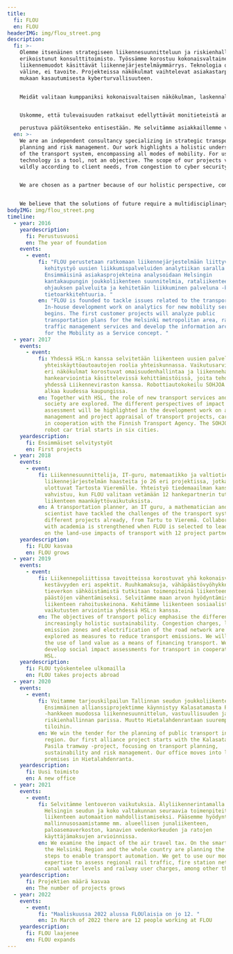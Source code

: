 ```yaml
---
title:
  fi: FLOU
  en: FLOU
headerIMG: img/flou_street.png
description:
  fi: >-
    Olemme itsenäinen strategiseen liikennesuunnitteluun ja riskienhallintaan
    erikoistunut konsulttitoimisto. Työssämme korostuu kokonaisvaltainen kaikki
    liikennemuodot käsittävät liikennejärjestelmäymmärrys. Teknologia on meille
    väline, ei tavoite. Projekteissa näkökulmat vaihtelevat asiakastarpeiden
    mukaan kasautumisesta kyberturvallisuuteen.


    Meidät valitaan kumppaniksi kokonaisvaltaisen näkökulman, laskennallisen osaamisen ja innostuvan luonteen takia. Työtavoissamme korostuvat innovatiivisuus, sitoutuminen ja eri sidosryhmien osallistavuus.


    Uskomme, että tulevaisuuden ratkaisut edellyttävät monitieteistä analyyttisyyttä ja rohkeaa asennetta. Kun maailma ympärillä on muutoksessa, korostuu tietoon

    perustuva päätöksenteko entisestään. Me selvitämme asiakkaillemme vaikutukset riippumattomasti. Uskomme, että vastuullinen toimija tunnistaa tosiasiat, hallitsee riskit, varautuu uhkiin, ymmärtää taloudellisen ja sosiaalisen vaikutuksen, kestävyyden vaatimukset ja ison kuvan - ja toimii oikean tiedon pohjalta. Tässä työssä me olemme paras kumppanisi.
  en: >-
    We are an independent consultancy specializing in strategic transportation
    planning and risk management. Our work highlights a holistic understanding
    of the transport system, encompassing all modes of mobility. For us,
    technology is a tool, not an objective. The scope of our projects varies
    wildly according to client needs, from congestion to cyber security.


    We are chosen as a partner because of our holistic perspective, computational expertise and enthusiastic nature. Our working methods emphasize innovation, engagement and inclusiveness of different stakeholders.


    We believe that the solutions of future require a multidisciplinary analytical approach and a bold attitude. As the world around us changes, the importance of scientifically informed decision-making is paramount. We provide our clients with independent, unbiased impact assessments. We believe that a responsible actor identifies the facts, manages risks, anticipates threats, understands the economic and social impact, sustainability requirements and the big picture - and acts on the right information. In this work, we are your best partner.
bodyIMG: img/flou_street.png
timeline:
  - year: 2016
    yeardescription:
      fi: Perustusvuosi
      en: The year of foundation
    events:
      - event:
          fi: "FLOU perustetaan ratkomaan liikennejärjestelmään liittyviä kysymyksiä. Oma
            kehitystyö uusien liikkumispalveluiden analytiikan saralla alkaa.
            Ensimmäisinä asiakasprojekteina analysoidaan Helsingin
            kantakaupungin joukkoliikenteen suunnitelmia, rataliikenteen
            ohjauksen palveluita ja kehitetään liikkuminen palveluna -konseptin
            tietoarkkitehtuuria. "
          en: "FLOU is founded to tackle issues related to the transportation system.
            In-house development work on analytics for new mobility services
            begins. The first customer projects will analyze public
            transportation plans for the Helsinki metropolitan area, rail
            traffic management services and develop the information architecture
            for the Mobility as a Service concept. "
  - year: 2017
    events:
      - event:
          fi: Yhdessä HSL:n kanssa selvitetään liikenteen uusien palvelujen ja
            yhteiskäyttöautoautojen roolia yhteiskunnassa. Vaikutusarvioinnin
            eri näkökulmat korostuvat omaisuudenhallintaa ja liikennehankkeiden
            hankearviointia käsittelevissä kehittämistöissä, joita tehdään
            yhdessä Liikenneviraston kanssa. Robottiautokokeilu SOHJOA Baltic
            alkaa kuudessa kaupungissa.
          en: Together with HSL, the role of new transport services and car sharing in
            society are explored. The different perspectives of impact
            assessment will be highlighted in the development work on asset
            management and project appraisal of transport projects, carried out
            in cooperation with the Finnish Transport Agency. The SOHJOA Baltic
            robot car trial starts in six cities.
    yeardescription:
      fi: Ensimmäiset selvitystyöt
      en: First projects
  - year: 2018
    events:
      - event:
          fi: Liikennesuunnittelija, IT-guru, matemaatikko ja valtiotieteilijä ratkovat
            liikennejärjestelmän haasteita jo 26 eri projektissa, jotka
            ulottuvat Tartosta Vieremälle. Yhteistyö tiedemaailman kanssa
            vahvistuu, kun FLOU valitaan vetämään 12 hankepartnerin tutkimusta
            liikenteen maankäyttövaikutuksista.
          en: A transportation planner, an IT guru, a mathematician and a political
            scientist have tackled the challenges of the transport system in 26
            different projects already, from Tartu to Vieremä. Collaboration
            with academia is strengthened when FLOU is selected to lead a study
            on the land-use impacts of transport with 12 project partners.
    yeardescription:
      fi: FLOU kasvaa
      en: FLOU grows
  - year: 2019
    events:
      - event:
          fi: Liikennepoliittissa tavoitteissa korostuvat yhä kokonaisvaltaisemman
            kestävyyden eri aspektit. Ruuhkamaksuja, vähäpäästövyöhykkeitä ja
            tieverkon sähköistämistä tutkitaan toimenpiteinä liikenteen
            päästöjen vähentämiseksi. Selvitämme maan arvon hyödyntämistä
            liikenteen rahoituskeinona. Kehitämme liikenteen sosiaalisten
            vaikutusten arviointia yhdessä HSL:n kanssa.
          en: The objectives of transport policy emphasise the different aspects of an
            increasingly holistic sustainability. Congestion charges, low
            emission zones and electrification of the road network are being
            explored as measures to reduce transport emissions. We will explore
            the use of land value as a means of financing transport. We will
            develop social impact assessments for transport in cooperation with
            HSL.
    yeardescription:
      fi: FLOU työskentelee ulkomailla
      en: FLOU takes projects abroad
  - year: 2020
    events:
      - event:
          fi: Voitamme tarjouskilpailun Tallinnan seudun joukkoliikenteen suunnittelusta.
            Ensimmäinen allianssiprojektimme käynnistyy Kalasatamasta Pasilaan
            -hankkeen muodossa liikennesuunnittelun, vastuullisuuden ja
            riskienhallinnan parissa. Muutto Hietalahdenrantaan suurempiin
            tiloihin.
          en: We win the tender for the planning of public transport in the Tallinn
            region. Our first alliance project starts with the Kalasatama to
            Pasila tramway -project, focusing on transport planning,
            sustainability and risk management. Our office moves into larger
            premises in Hietalahdenranta.
    yeardescription:
      fi: Uusi toimisto
      en: A new office
  - year: 2021
    events:
      - event:
          fi: Selvitämme lentoveron vaikutuksia. Älyliikennerintamalla suunnitellaan
            Helsingin seudun ja koko valtakunnan seuraavia toimenpiteitä
            liikenteen automaation mahdollistamiseksi. Pääsemme hyödyntämään
            mallinnusosaamistamme mm. alueellisen junaliikenteen,
            paloasemaverkoston, kanavien vedenkorkeuden ja ratojen
            käyttäjämaksujen arvioinnissa.
          en: We examine the impact of the air travel tax. On the smart mobility front,
            the Helsinki Region and the whole country are planning the next
            steps to enable transport automation. We get to use our modelling
            expertise to assess regional rail traffic, fire station networks,
            canal water levels and railway user charges, among other things.
    yeardescription:
      fi: Projektien määrä kasvaa
      en: The number of projects grows
  - year: 2022
    events:
      - event:
          fi: "Maaliskuussa 2022 alussa FLOUlaisia on jo 12. "
          en: In March of 2022 there are 12 people working at FLOU
    yeardescription:
      fi: FLOU laajenee
      en: FLOU expands
---
```

